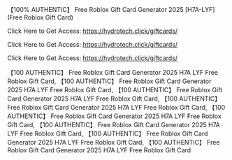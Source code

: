 【100% AUTHENTIC】 Free Roblox Gift Card Generator 2025 [H7A-LYF] (Free Roblox Gift Card)

Click Here to Get Access: https://hydrotech.click/giftcards/

Click Here to Get Access: https://hydrotech.click/giftcards/

Click Here to Get Access: https://hydrotech.click/giftcards/

【100 AUTHENTIC】 Free Roblox Gift Card Generator 2025 H7A LYF Free Roblox Gift Card, 【100 AUTHENTIC】 Free Roblox Gift Card Generator 2025 H7A LYF Free Roblox Gift Card, 【100 AUTHENTIC】 Free Roblox Gift Card Generator 2025 H7A LYF Free Roblox Gift Card, 【100 AUTHENTIC】 Free Roblox Gift Card Generator 2025 H7A LYF Free Roblox Gift Card, 【100 AUTHENTIC】 Free Roblox Gift Card Generator 2025 H7A LYF Free Roblox Gift Card, 【100 AUTHENTIC】 Free Roblox Gift Card Generator 2025 H7A LYF Free Roblox Gift Card, 【100 AUTHENTIC】 Free Roblox Gift Card Generator 2025 H7A LYF Free Roblox Gift Card, 【100 AUTHENTIC】 Free Roblox Gift Card Generator 2025 H7A LYF Free Roblox Gift Card
